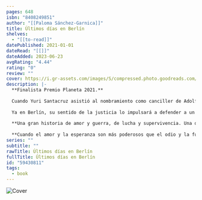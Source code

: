 ```yaml
---
pages: 648
isbn: "8408249851"
author: "[[Paloma Sánchez-Garnica]]"
title: Últimos días en Berlín
shelves:
  - "[[to-read]]"
datePublished: 2021-01-01
dateRead: "[[]]"
dateAdded: 2023-06-23
avgRating: "4.44"
rating: "0"
review: ""
cover: https://i.gr-assets.com/images/S/compressed.photo.goodreads.com/books/1634909415l/59430811._SY475_.jpg
description: |-
  **Finalista Premio Planeta 2021.**  
    
  Cuando Yuri Santacruz asistió al nombramiento como canciller de Adolf Hitler, no podía imaginar lo mucho que cambiaría su vida en Berlín. Había llegado allí unos meses atrás, después de haber huido, junto con parte de su familia, de San Petersburgo, asfixiados por una revolución que los había dejado sin nada. A Yuri también lo privó de su madre y su hermano pequeño, a quienes las autoridades rusas no permitieron la salida del país.  
    
  Ya en Berlín, su sentido de la justicia lo impulsará a defender a un joven comunista agredido por las tropas de asalto de Hitler. Ese día, además, conocerá a su gran amor, Claudia. Su vida dará un giro inesperado, y la que hasta entonces había sido su máxima prioridad, buscar a su madre y a su hermano, será sustituida por otra más urgente en esos tiempos convulsos: seguir con vida.  
    
  **Una gran historia de amor y guerra, de lucha y supervivencia. Una delicia narrativa.**  
    
  **Cuando el amor y la esperanza son más poderosos que el odio y la furia.**
series: ""
subtitle: ""
rawTitle: Últimos días en Berlín
fullTitle: Últimos días en Berlín
id: "59430811"
tags:
  - book
---
```

![Cover](https:&#x2F;&#x2F;i.gr-assets.com&#x2F;images&#x2F;S&#x2F;compressed.photo.goodreads.com&#x2F;books&#x2F;1634909415l&#x2F;59430811._SY475_.jpg)
